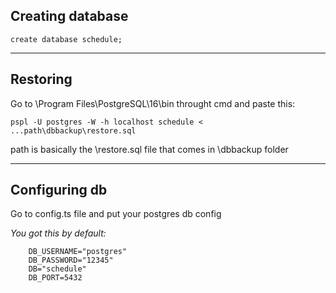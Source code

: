 ## Creating database

```
create database schedule;
```

-------------------------------------------------------

## Restoring

Go to \Program Files\PostgreSQL\16\bin throught cmd and paste this:

```
pspl -U postgres -W -h localhost schedule < ...path\dbbackup\restore.sql
```

path is basically the \restore.sql file that comes in \dbbackup folder

------------------------------------------------------

## Configuring db

Go to config.ts file and put your postgres db config

*You got this by default:*

```
    DB_USERNAME="postgres"
    DB_PASSWORD="12345"
    DB="schedule"
    DB_PORT=5432
```